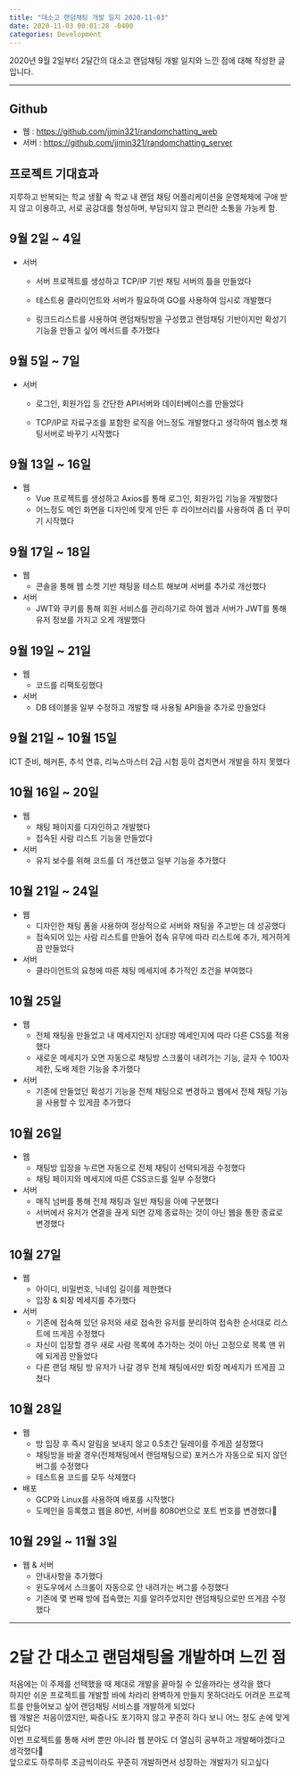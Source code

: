 ```yaml
---
title: "대소고 랜덤채팅 개발 일지 2020-11-03"
date: 2020-11-03 00:01:28 -0400
categories: Development
---
```


2020년 9월 2일부터 2달간의 대소고 랜덤채팅 개발 일지와 느낀 점에 대해 작성한 글입니다.
<hr>

## Github
- 웹 : https://github.com/jjmin321/randomchatting_web
- 서버 : https://github.com/jjmin321/randomchatting_server

## 프로젝트 기대효과
지루하고 반복되는 학교 생활 속 학교 내 랜덤 채팅 어플리케이션을 운영체제에 구애 받지 않고 이용하고, 서로 공감대를 형성하며, 부담되지 않고 편리한 소통을 가능케 함.

## 9월 2일 ~ 4일
- 서버
	- 서버 프로젝트를 생성하고 TCP/IP 기반 채팅 서버의 틀을 만들었다

	- 테스트용 클라이언트와 서버가 필요하여 GO를 사용하여 임시로 개발했다

	- 링크드리스트를 사용하여 랜덤채팅방을 구성했고 랜덤채팅 기반이지만 확성기 기능을 만들고 싶어 메서드를 추가했다

## 9월 5일 ~ 7일
- 서버
	- 로그인, 회원가입 등 간단한 API서버와 데이터베이스를 만들었다

	- TCP/IP로 자료구조를 포함한 로직을 어느정도 개발했다고 생각하여 웹소켓 채팅서버로 바꾸기 시작했다

## 9월 13일 ~ 16일
- 웹
	- Vue 프로젝트를 생성하고 Axios를 통해 로그인, 회원가입 기능을 개발했다
	- 어느정도 메인 화면을 디자인에 맞게 만든 후 라이브러리를 사용하여 좀 더 꾸미기 시작했다

## 9월 17일 ~ 18일 
- 웹
	- 콘솔을 통해 웹 소켓 기반 채팅을 테스트 해보며 서버를 추가로 개선했다
- 서버
	- JWT와 쿠키를 통해 회원 서비스를 관리하기로 하여 웹과 서버가 JWT를 통해 유저 정보를 가지고 오게 개발했다

## 9월 19일 ~ 21일
- 웹
	- 코드를 리팩토링했다 
- 서버
	- DB 테이블을 일부 수정하고 개발할 때 사용될 API들을 추가로 만들었다

## 9월 21일 ~ 10월 15일 
ICT 준비, 해커톤, 추석 연휴, 리눅스마스터 2급 시험 등이 겹치면서 개발을 하지 못했다

## 10월 16일 ~ 20일
- 웹 
	- 채팅 페이지를 디자인하고 개발했다
	- 접속된 사람 리스트 기능을 만들었다
- 서버 
	- 유지 보수를 위해 코드를 더 개선했고 일부 기능을 추가했다
## 10월 21일 ~ 24일
- 웹 
	- 디자인한 채팅 폼을 사용하여 정상적으로 서버와 채팅을 주고받는 데 성공했다
	- 접속되어 있는 사람 리스트를 만들어 접속 유무에 따라 리스트에 추가, 제거하게끔 만들었다
- 서버
	- 클라이언트의 요청에 따른 채팅 메세지에 추가적인 조건을 부여했다

## 10월 25일 
- 웹
	- 전체 채팅을 만들었고 내 메세지인지 상대방 메세인지에 따라 다른 CSS를 적용했다
	- 새로운 메세지가 오면 자동으로 채팅방 스크롤이 내려가는 기능, 글자 수 100자 제한, 도배 제한 기능을 추가했다 
- 서버
	- 기존에 만들었던 확성기 기능을 전체 채팅으로 변경하고 웹에서 전체 채팅 기능을 사용할 수 있게끔 추가했다

## 10월 26일
- 웹
	- 채팅방 입장을 누르면 자동으로 전체 채팅이 선택되게끔 수정했다
	- 채팅 페이지와 메세지에 따른 CSS코드를 일부 수정했다
- 서버
	- 매직 넘버를 통해 전체 채팅과 일반 채팅을 아예 구분했다
	- 서버에서 유저가 연결을 끊게 되면 강제 종료하는 것이 아닌 웹을 통한 종료로 변경했다

## 10월 27일 
- 웹 
	- 아이디, 비밀번호, 닉네임 길이를 제한했다
	- 입장 & 퇴장 메세지를 추가했다
- 서버 
	- 기존에 접속해 있던 유저와 새로 접속한 유저를 분리하여 접속한 순서대로 리스트에 뜨게끔 수정했다 
	- 자신이 입장할 경우 새로 사람 목록에 추가하는 것이 아닌 고정으로 목록 맨 위에 되게끔 만들었다
	- 다른 랜덤 채팅 방 유저가 나갈 경우 전체 채팅에서만 퇴장 메세지가 뜨게끔 고쳤다

## 10월 28일 
- 웹
	- 방 입장 후 즉시 알림을 보내지 않고 0.5초간 딜레이를 주게끔 설정했다
	- 채팅방을 바꿀 경우(전체채팅에서 랜덤채팅으로) 포커스가 자동으로 되지 않던 버그를 수정했다
	- 테스트용 코드를 모두 삭제했다 
- 배포 
	- GCP와 Linux를 사용하여 배포를 시작했다
	- 도메인을 등록했고 웹을 80번, 서버를 8080번으로 포트 번호를 변경했다

## 10월 29일 ~ 11월 3일
- 웹 & 서버
	- 안내사항을 추가했다
	- 윈도우에서 스크롤이 자동으로 안 내려가는 버그를 수정했다
	- 기존에 몇 번째 방에 접속했는 지를 알려주었지만 랜덤채팅으로만 뜨게끔 수정했다
<hr>

# 2달 간 대소고 랜덤채팅을 개발하며 느낀 점 
처음에는 이 주제를 선택했을 때 제대로 개발을 끝마칠 수 있을까라는 생각을 했다
<br> 
하지만 쉬운 프로젝트를 개발할 바에 차라리 완벽하게 만들지 못하더라도 어려운 프로젝트를 만들어보고 싶어 랜덤채팅 서비스를 개발하게 되었다
<br>
웹 개발은 처음이였지만, 짜증나도 포기하지 않고 꾸준히 하다 보니 어느 정도 손에 맞게 되었다
<br>
이번 프로젝트를 통해 서버 뿐만 아니라 웹 분야도 더 열심히 공부하고 개발해야겠다고 생각했다
<br>
앞으로도 하루하루 조금씩이라도 꾸준히 개발하면서 성장하는 개발자가 되고싶다






